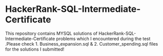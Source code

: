 # HackerRank-SQL-Intermediate-Certificate
This repository contains MYSQL solutions of HackerRank-SQL-Intermediate-Certificate problems which I encountered during the test .Please check 1. Business_expansion.sql  &amp; 2. Customer_spending.sql files for the solutions I submitted!
